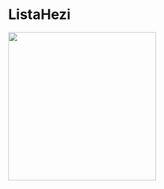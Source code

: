 # ListaHezi

<img width=300 src="https://user-images.githubusercontent.com/13218725/180082809-bcdff378-e163-444f-a221-b9b82ac54725.gif" />
